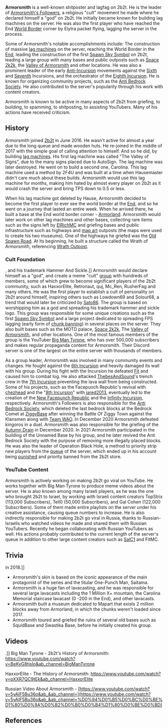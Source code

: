 **Armorsmith** is a well-known shitposter and lagfag on 2b2t. He is the leader of [Armorsmith's Followers](https://2b2t.miraheze.org/wiki/Armorsmith%E2%80%99s_Followers), a religious "cult" movement he made where he declared himself a "god" on 2b2t. He initially became known for building lag machines on the server. He was also the first player who have reached the End [World Border](https://2b2t.miraheze.org/wiki/World_border) corner by Elytra packet flying, lagging the server in the process.

Some of Armorsmith's notable accomplishments include: The construction of massive [lag machines](https://2b2t.miraheze.org/wiki/lag_machines) on the server, reaching the World Border in the [End](https://2b2t.miraheze.org/wiki/End), leading the construction of the first [Spawn Sky Symbol](https://2b2t.miraheze.org/wiki/Spawn_Sky_Symbols) on 2b2t, leading a large group with many bases and public outposts such as [Space 2k2k](https://2b2t.miraheze.org/wiki/Space_2k2k), the [Valley of Armorsmith](https://2b2t.miraheze.org/wiki/Valley_of_Armorsmith) and other locations. He was also a prominent leader of the early [Anti-Incursion](https://2b2t.miraheze.org/wiki/Anti-Incursion) movements against the [Sixth](https://2b2t.miraheze.org/wiki/Sixth_Incursion) and [Seventh](https://2b2t.miraheze.org/wiki/7th_Incursion) Incursions, and the orchestrator of the [Eighth Incursion](https://2b2t.miraheze.org/wiki/Eighth_Incursion). He is known for organizing community projects, such as the [Anti Bedrock Society](https://2b2t.miraheze.org/wiki/Anti_Bedrock_Society). He also contributed to the server's popularity through his work with content creators.

Armorsmith is known to be active in many aspects of 2b2t from griefing, to building, to spamming, to shitposting, to assisting YouTubers. Many of his actions have received criticism.

## History
Armorsmith joined [2b2t](https://2b2t.miraheze.org/wiki/2b2t) in June 2016. He wasn't active for almost a year due to the long queue and made wooden huts. He re-joined in the middle of 2017 with the simple goal of calling attention to himself. And so he did, by building [lag machines](https://2b2t.miraheze.org/wiki/lag_machines). His first lag machine was called "The Valley of Signs", due to the many signs placed due to AutoSign. The lag machine was later destroyed. He went on to build a second one, Carolina. This lag machine used a method by 2F4U and was built at a time when Hausemaster didn't care much about these builds. Armorsmith would use this lag machine for months, making him hated by almost every player on 2b2t as it would crash the server and bring TPS down to 0.5 or less.

When his lag machine got deleted by Hause, Armorsmith decided to become the first player to ever see the world border at the [End](https://2b2t.miraheze.org/wiki/The_End), and so he went on a journey that lasted an entire week. When he arrived there, he built a base at the End world border corner - [Armorland](https://2b2t.miraheze.org/wiki/List_of_small_bases#Armorland). Armorsmith would later work on other lag machines and other bases, collecting rare items such as the signs left by [ElRichMC](https://2b2t.miraheze.org/wiki/ElRichMC) and griefing bases and public infrastructure such as highways and [map art](https://2b2t.miraheze.org/wiki/map_art) outposts (the maps were used to create his two museums). One of the highways he griefed was the [Old Spawn Road](https://2b2t.miraheze.org/wiki/Old_Spawn_Road). At its beginning, he built a structure called the Wrath of Armorsmith, referencing [Wrath Outpost](https://2b2t.miraheze.org/wiki/Wrath_Outpost).

### Cult Foundation
, and his trademark Hammer And Sickle.]]
Armorsmith would declare himself as a "god", and create a meme "cult" [group](https://2b2t.miraheze.org/wiki/Armorsmith%E2%80%99s_Followers) with hundreds of members, some of which grew to become significant players of the 2b2t community, such as HaxxorElite, Retronaut, quj, Mc_Ren, RusherFag and many others. He was the first player to establish a cult of personality on 2b2t around himself, inspiring others such as Lowdown69 and Solour68, a trend that would later be criticized by [Sato86](https://2b2t.miraheze.org/wiki/Sato86). The group is based on worshipping him as a god and spreading his trademark hammer and sickle logo. This group was responsible for some unique creations such as the first [Spawn Sky Symbol](https://2b2t.miraheze.org/wiki/Spawn_Sky_Symbols) and a large project dedicated to spreading FPS lagging (early form of [chunk banning](https://2b2t.miraheze.org/wiki/Chunkban)) in several places on the server. They also built bases such as the MOTD palace, [Space 2k2k](https://2b2t.miraheze.org/wiki/Space_2k2k), The [Valley of Armorsmith](https://2b2t.miraheze.org/wiki/Valley_of_Armorsmith), and other locations. One of the most famous members of the group is the YouTuber [Big Man Tyrone](https://2b2t.miraheze.org/wiki/Big_Man_Tyrone), who has over 500,000 subscribers and makes regular propaganda content for Armorsmith. Their Discord server is one of the largest on the entire server with thousands of members.

As a group leader, Armorsmith was involved in many community events and changes. He fought against the [6th Incursion](https://2b2t.miraheze.org/wiki/6th_Incursion) and heavily damaged its wall with his group. During his fight with the Incursion he defeated [Fit](https://2b2t.miraheze.org/wiki/Fit) and caused him to combat log. He also attacked [ThebesAndSound](https://2b2t.miraheze.org/wiki/ThebesAndSound)'s trench crew in the [7th Incursion](https://2b2t.miraheze.org/wiki/7th_Incursion) preventing the lava wall from being constructed. Some of his projects, such as the Facepunch Republic's revival with [chezhead](https://2b2t.miraheze.org/wiki/chezhead) and the "[8th Incursion](https://2b2t.miraheze.org/wiki/Eighth_Incursion)" with [jared2013](https://2b2t.miraheze.org/wiki/jared2013), eventually led to the creation of the [New Facepunch Republic](https://2b2t.miraheze.org/wiki/New_Facepunch_Republic_(2019)) and the [Infinity Incursion](https://2b2t.miraheze.org/wiki/Infinity_Incursion), respectively. Armorsmith's Followers is also responsible for the [Anti Bedrock Society](https://2b2t.miraheze.org/wiki/Anti_Bedrock_Society), which deleted the last bedrock blocks at the Bedrock Comet at [ZiggyBase](https://2b2t.miraheze.org/wiki/ZiggyBase) after winning the Battle Of Ziggy Town against the Klansmen along with [Team WAO](https://2b2t.miraheze.org/wiki/Team_WAO). In December 2020 Armorsmith defeated kingoros in a duel. Armorsmith was also responsible for the griefing of the [Autumn Drain](https://2b2t.miraheze.org/wiki/The_Autumn_Drain) in December 2020. In 2021 Armorsmith participated in the building of the Unnamed Base by his group, and he later revived the Anti Bedrock Society with the purpose of removing more illegally placed blocks. He was also the leader of Operation Black Hole, a method to priority strip new players from the [queue](https://2b2t.miraheze.org/wiki/queue) of the server, which ended up in his account being [punished](https://2b2t.miraheze.org/wiki/Punishments) and priority banned from the 2b2t store.

### YouTube Content
Armorsmith is actively working on making 2b2t go viral on YouTube. He works together with Big Man Tyrone to produce meme videos about the server. He is also known among many Israeli players, as he was the one who brought 2b2t to Israel, by working with Israeli content creators TopStrix (113,000 Subscribers), Tell0 (50,000 Subscribers), and Gal Cohen (122,000 Subscribers). Some of them made entire playlists on the server under his creative assistance, causing queue numbers to increase. He is also indirectly responsible for making 2b2t go viral in Russia, thanks to Russian-Israelis who watched videos he made and shared them with Russian YouTubers. Recently he began collaborating with Russian YouTubers as well. His actions probably contributed to the current length of the server's queue in addition to other large content creators such as [SalC1](https://2b2t.miraheze.org/wiki/SalC1) and FitMC.

## Trivia
 in 2018.]]
* Armorsmith's skin is based on the iconic appearance of the main protagonist of the series and the titular One-Punch Man, Saitama.
* Armorsmith is a huge fan of lavacasting, and he was responsible for several large lavacasts including the 1 Million X+ mountain, the Carolina Memorial staircase lavacast (0 -200 in the End), and other lavacasts.
* Armorsmith built a museum dedicated to Mapart that exists 2 million blocks away from Armorland, in which the chunks weren't loaded since 2017.
* Armorsmith toured and griefed the ruins of several old bases such as SquidBase and Swastika Base, before he initially created his group.

## Videos
.]]
Big Man Tyrone - 2b2t's History of Armorsmith: https://www.youtube.com/watch?v=BeKyG8tjsIo&ab_channel=BigManTyrone

HaxxorElite - The History of Armorsmith: https://www.youtube.com/watch?v=pXXR7QC9tEk&ab_channel=HaxxorElite

Russian Video About Armorsmith - [https://www.youtube.com/watch?v=5yAIF5Bu36o&ab_&ab_channel=](https://www.youtube.com/watch?v=5yAIF5Bu36o&ab_&ab_channel=%D0%94%D0%B5%D0%BC%D0%BE%D1%80%D0%9A%D0%B2%D0%B0%D0%B4%D1%80%D0%BE%D0%BD)

## References